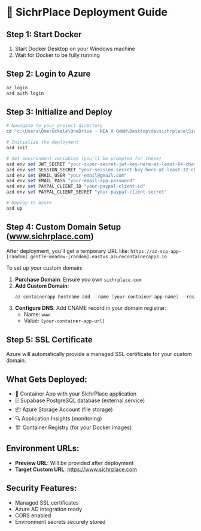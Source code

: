 # 🚀 SichrPlace Deployment Guide

## Step 1: Start Docker
1. Start Docker Desktop on your Windows machine
2. Wait for Docker to be fully running

## Step 2: Login to Azure
```powershell
az login
azd auth login
```

## Step 3: Initialize and Deploy
```powershell
# Navigate to your project directory
cd "c:\Users\ÖmerÜckale\OneDrive - NEA X GmbH\Desktop\devsichrplace\SichrPlace77-main\SichrPlace77-main"

# Initialize the deployment
azd init

# Set environment variables (you'll be prompted for these)
azd env set JWT_SECRET "your-super-secret-jwt-key-here-at-least-64-characters-long"
azd env set SESSION_SECRET "your-session-secret-key-here-at-least-32-characters"
azd env set EMAIL_USER "your-email@gmail.com"
azd env set EMAIL_PASS "your-email-app-password"
azd env set PAYPAL_CLIENT_ID "your-paypal-client-id"
azd env set PAYPAL_CLIENT_SECRET "your-paypal-client-secret"

# Deploy to Azure
azd up
```

## Step 4: Custom Domain Setup (www.sichrplace.com)

After deployment, you'll get a temporary URL like: `https://az-scp-app-[random].gentle-meadow-[random].eastus.azurecontainerapps.io`

To set up your custom domain:

1. **Purchase Domain**: Ensure you own `sichrplace.com`
2. **Add Custom Domain**: 
   ```powershell
   az containerapp hostname add --name [your-container-app-name] --resource-group [your-resource-group] --hostname www.sichrplace.com
   ```
3. **Configure DNS**: Add CNAME record in your domain registrar:
   - Name: `www`
   - Value: `[your-container-app-url]`

## Step 5: SSL Certificate
Azure will automatically provide a managed SSL certificate for your custom domain.

## What Gets Deployed:
- 🐳 Container App with your SichrPlace application
- 🗄️ Supabase PostgreSQL database (external service)
- 📦 Azure Storage Account (file storage)
- 🔍 Application Insights (monitoring)
- 🏗️ Container Registry (for your Docker images)

## Environment URLs:
- **Preview URL**: Will be provided after deployment
- **Target Custom URL**: https://www.sichrplace.com

## Security Features:
- Managed SSL certificates
- Azure AD integration ready
- CORS enabled
- Environment secrets securely stored
